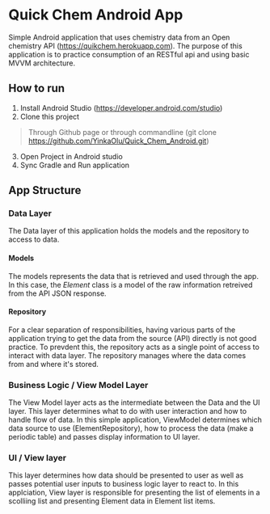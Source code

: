 # Quick Chem Android App

Simple Android application that uses chemistry data from an Open chemistry API (https://quikchem.herokuapp.com). 
The purpose of this application is to practice consumption of an RESTful api and using basic MVVM architecture.

## How to run

1. Install Android Studio (https://developer.android.com/studio)
2. Clone this project
  > Through Github page or through commandline (git clone https://github.com/YinkaOlu/Quick_Chem_Android.git)
3. Open Project in Android studio
4. Sync Gradle and Run application

## App Structure
### Data Layer
The Data layer of this application holds the models and the repository to access to data.
#### Models
The models represents the data that is retrieved and used through the app. 
In this case, the *Element* class is a model of the raw information retreived from the API JSON response.
#### Repository
For a clear separation of responsibilities, having various parts of the application trying to get the data from the source (API) directly is not good practice.
To prevdent this, the repository acts as a single point of access to interact with data layer. The repository manages where the data comes from and where it's stored.


### Business Logic / View Model Layer
The View Model layer acts as the intermediate between the Data and the UI layer. 
This layer determines what to do with user interaction and how to handle flow of data.
In this simple application, ViewModel determines which data source to use (ElementRepository), how to process the data (make a periodic table) and passes display information to UI layer.

### UI / View layer
This layer determines how data should be presented to user as well as passes potential user inputs to business logic layer to react to. In this applciation, View layer is responsible for presenting the list of elements in a scolliing list and presenting Element data in Element list items.
